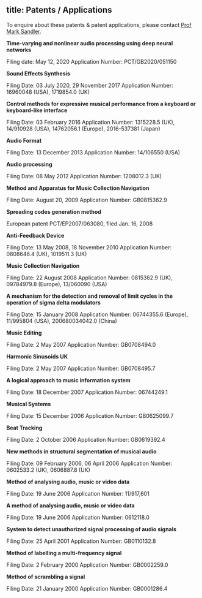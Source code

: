 title: Patents / Applications
-----------------------------

To enquire about these patents & patent applications, please contact [Prof Mark Sandler](mailto:mark.sandler@qmul.ac.uk).


**Time-varying and nonlinear audio processing using deep neural networks**

Filing date: May 12, 2020 
Application Number: PCT/GB2020/051150


**Sound Effects Synthesis**

Filing Date: 03 July 2020, 29 November 2017
Application Number: 16960048 (USA), 1719854.0 (UK)


**Control methods for expressive musical performance from a keyboard or keyboard-like interface**

Filing Date: 03 February 2016
Application Number: 1315228.5 (UK), 14/910928 (USA), 14762056.1 (Europe), 2016-537381 (Japan)


**Audio Format**

Filing Date: 13 December 2013
Application Number: 14/106550 (USA)


**Audio processing**

Filing Date: 08 May 2012
Application Number: 1208012.3 (UK)


**Method and Apparatus for Music Collection Navigation**

Filing Date: August 20, 2009 
Application Number: GB0815362.9


**Spreading codes generation method** 

European patent PCT/EP2007/063080, filed Jan. 16, 2008


**Anti-Feedback Device**

Filing Date: 13 May 2008, 18 November 2010
Application Number: 0808646.4 (UK), 1019511.3 (UK)


**Music Collection Navigation**

Filing Date: 22 August 2008
Application Number: 0815362.9 (UK), 09784979.8 (Europe), 13/060090 (USA)


**A mechanism for the detection and removal of limit cycles in the operation of sigma delta modulators**

Filing Date: 15 January 2008
Application Number: 06744355.6 (Europe), 11/995804 (USA), 200680034042.0 (China)


**Music Editing**

Filing Date: 2 May 2007 
Application Number: GB0708494.0


**Harmonic Sinusoids UK**

Filing Date: 2 May 2007
Application Number: GB0708495.7


**A logical approach to music information system**

Filing Date: 18 December 2007
Application Number: 06744249.1


**Musical Systems** 

Filing Date: 15 December 2006
Application Number: GB0625099.7


**Beat Tracking** 

Filing Date: 2 October 2006
Application Number: GB0619392.4


**New methods in structural segmentation of musical audio**

Filing Date: 09 February 2006, 06 April 2006
Application Number: 0602533.2 (UK), 0606887.8 (UK)


**Method of analysing audio, music or video data**

Filing Date: 19 June 2006
Application Number: 11/917,601


**A method of analysing audio, music or video data**

Filing Date: 19 June 2006
Application Number: 0612118.0


**System to detect unauthorized signal processing of audio signals** 

Filing Date: 25 April 2001
Application Number: GB0110132.8

**Method of labelling a multi-frequency signal** 

Filing Date: 2 February 2000
Application Number: GB0002259.0

**Method of scrambling a signal** 

Filing Date: 21 January 2000
Application Number: GB0001286.4

